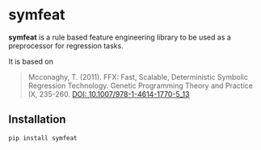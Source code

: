 # symfeat

**symfeat** is a rule based feature engineering library to be used as a preprocessor for regression tasks.

It is based on
> Mcconaghy, T. (2011). FFX: Fast, Scalable, Deterministic Symbolic Regression Technology. Genetic Programming Theory and Practice IX, 235-260. [DOI: 10.1007/978-1-4614-1770-5_13](http://dx.doi.org/10.1007/978-1-4614-1770-5_13http://dx.doi.org/10.1007/978-1-4614-1770-5_13)

## Installation

`pip install symfeat`
